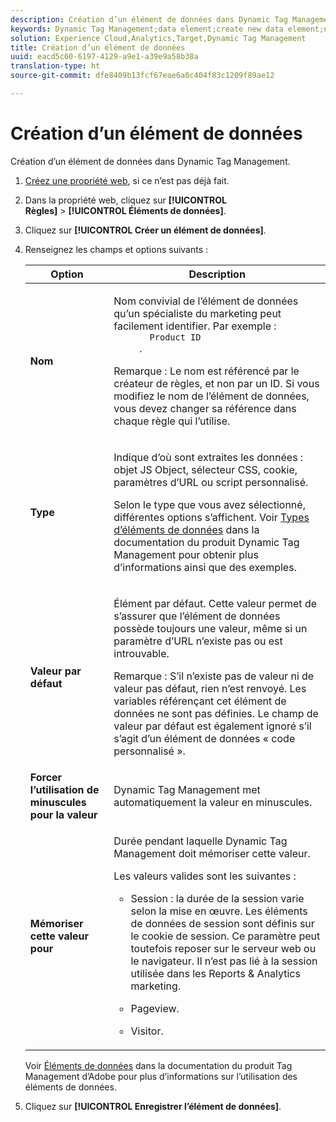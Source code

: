 ```yaml
---
description: Création d’un élément de données dans Dynamic Tag Management.
keywords: Dynamic Tag Management;data element;create new data element;name;type;default value;force lowercase value;remember this value for
solution: Experience Cloud,Analytics,Target,Dynamic Tag Management
title: Création d’un élément de données
uuid: eacd5c60-6197-4129-a9e1-a39e9a58b38a
translation-type: ht
source-git-commit: dfe8409b13fcf67eae6a0c404f83c1209f89ae12

---
```



# Création d’un élément de données

Création d’un élément de données dans Dynamic Tag Management.

1. [Créez une propriété web](/help/implement/other/dtm/t-create-web-property.md), si ce n’est pas déjà fait.
1. Dans la propriété web, cliquez sur **[!UICONTROL Règles]** > **[!UICONTROL Éléments de données]**.
1. Cliquez sur **[!UICONTROL Créer un élément de données]**.
1. Renseignez les champs et options suivants :

   <table id="choicetable_681F7D5B86534FF0B6DB67E117B8E381"> 
    <thead class="chhead sthead"> 
      <th class="choptionhd"> Option</th> 
      <th class="chdeschd"> Description</th> 
    </thead> 
    <tr class="chrow strow"> 
      <td class="choption"><strong>Nom</strong></td> 
      <td class="chdesc stentry"> <p>Nom convivial de l’élément de données qu’un spécialiste du marketing peut facilement identifier. Par exemple : 
        <code>
          Product ID
        </code>. </p> <p> <p>Remarque : Le nom est référencé par le créateur de règles, et non par un ID. Si vous modifiez le nom de l’élément de données, vous devez changer sa référence dans chaque règle qui l’utilise. </p> </p> </td> 
    </tr> 
    <tr class="chrow strow"> 
      <td class="choption"><strong>Type</strong></td> 
      <td class="chdesc stentry"> <p> Indique d’où sont extraites les données : objet JS Object, sélecteur CSS, cookie, paramètres d’URL ou script personnalisé. </p> <p>Selon le type que vous avez sélectionné, différentes options s’affichent. Voir <a href="https://marketing.adobe.com/resources/help/fr_FR/dtm/data_elements.html">Types d’éléments de données</a> dans la documentation du produit Dynamic Tag Management pour obtenir plus d’informations ainsi que des exemples. </p> </td> 
    </tr> 
    <tr class="chrow strow"> 
      <td class="choption"><strong>Valeur par défaut</strong></td> 
      <td class="chdesc stentry"> <p>Élément par défaut. Cette valeur permet de s’assurer que l’élément de données possède toujours une valeur, même si un paramètre d’URL n’existe pas ou est introuvable. </p> <p> <p>Remarque : S’il n’existe pas de valeur ni de valeur pas défaut, rien n’est renvoyé. Les variables référençant cet élément de données ne sont pas définies. Le champ de valeur par défaut est également ignoré s’il s’agit d’un élément de données « code personnalisé ». </p> </p> </td> 
    </tr> 
    <tr class="chrow strow"> 
      <td class="choption"><strong>Forcer l’utilisation de minuscules pour la valeur</strong></td> 
      <td class="chdesc stentry"> <p>Dynamic Tag Management met automatiquement la valeur en minuscules. </p> </td> 
    </tr> 
    <tr class="chrow strow"> 
      <td class="choption"><strong>Mémoriser cette valeur pour</strong></td> 
      <td class="chdesc stentry"> <p>Durée pendant laquelle Dynamic Tag Management doit mémoriser cette valeur. </p> <p> Les valeurs valides sont les suivantes : </p> 
      <ul id="ul_52F6CD8FC22942208F3F45492E914104"> 
        <li id="li_32E4366C5B2E46D788CD8478620FE3E0"> <p>Session : la durée de la session varie selon la mise en œuvre. Les éléments de données de session sont définis sur le cookie de session. Ce paramètre peut toutefois reposer sur le serveur web ou le navigateur. Il n’est pas lié à la session utilisée dans les Reports &amp; Analytics marketing. </p> </li> 
        <li id="li_8A944564BF7643E4B21F0EF2394B3FE8"> <p>Pageview. </p> </li> 
        <li id="li_5C8A2F2392FD475AA89DDA7D5B5CF88B"> <p>Visitor. </p> </li> 
      </ul> </td> 
    </tr> 
   </table>

   Voir [Éléments de données](https://marketing.adobe.com/resources/help/fr_FR/dtm/data_elements.html) dans la documentation du produit Tag Management d’Adobe pour plus d’informations sur l’utilisation des éléments de données.
1. Cliquez sur **[!UICONTROL Enregistrer l’élément de données]**.
